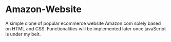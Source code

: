 # Amazon-Website
A simple clone of popular ecommerce website Amazon.com solely based on HTML and CSS. Functionalities will be implemented later once javaScript is under my belt.  
